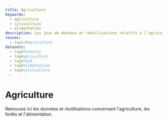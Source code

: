 ```yaml
---
title: Agriculture
keywords:
  - agriculture
  - sylviculture
  - alimentation
description: Les jeux de données et réutilisations relatifs à l'agriculture
reuses:
  - topic#agriculture
datasets:
  - tag#forestry
  - tag#agriculture
  - tag#food
  - tag#alimentation
  - tag#sylviculture
---
```

# Agriculture

Retrouvez ici les données et réutilisations concernant l'agriculture, les forêts et l'alimentation.

